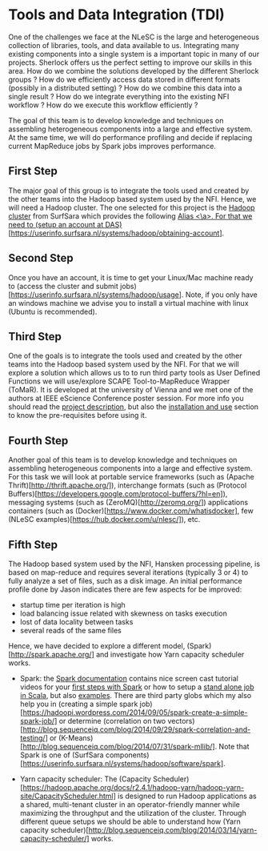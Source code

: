 Tools and Data Integration (TDI)
================

One of the challenges we face at the NLeSC is the large and heterogeneous collection of libraries, tools, and data available to us. Integrating many existing components into a single system is a important topic in many of our projects. Sherlock offers us the perfect setting to improve our skills in this area. How do we combine the solutions developed by the different Sherlock groups ? How do we efficiently access data stored in different formats (possibly in a distributed setting) ? How do we combine this data into a single result ? How do we integrate everything into the existing NFI workflow ? How do we execute this workflow efficiently ?

The goal of this team is to develop knowledge and techniques on assembling heterogeneous components into a large and effective system. At the same time, we will do performance profiling and decide if replacing current MapReduce jobs by Spark jobs improves performance. 

First Step
----------

The major goal of this group is to integrate the tools used and created by the other teams into the Hadoop based system used by the NFI. Hence, we will need a Hadoop cluster. The one selected for this project is the [Hadoop cluster](https://userinfo.surfsara.nl/systems/hadoop/description) from SurfSara which provides the following <a href="https://userinfo.surfsara.nl/systems/hadoop/software" target="components">Alias <\a>. For that we need to (setup an account at DAS)[https://userinfo.surfsara.nl/systems/hadoop/obtaining-account].


Second Step
-----------

Once you have an account, it is time to get your Linux/Mac machine ready to (access the cluster and submit jobs)[https://userinfo.surfsara.nl/systems/hadoop/usage]. Note, if you only have an windows machine we advise you to install a virtual machine with linux (Ubuntu is recommended).


Third Step
----------

One of the goals is to integrate the tools used and created by the other teams into the Hadoop based system used by the NFI. For that we will explore a solution which allows us to to run third party tools as User Defined Functions we will use/explore SCAPE Tool-to-MapReduce Wrapper (ToMaR). It is developed at the university of Vienna and we met one of the authors at IEEE eScience Conference poster session. For more info you should read the [project description](https://github.com/openpreserve/ToMaR#about), but also the [installation and use](https://github.com/openpreserve/ToMaR#installation-and-use) section to know the pre-requisites before using it.


Fourth Step
-----------

Another goal of this team is to develop knowledge and techniques on assembling heterogeneous components into a large and effective system. For this task we will look at portable service frameworks (such as (Apache Thrift)[http://thrift.apache.org/]), interchange formats (such as (Protocol Buffers)[https://developers.google.com/protocol-buffers/?hl=en]), messaging systems (such as (ZeroMQ)[http://zeromq.org/]) applications containers (such as (Docker)[https://www.docker.com/whatisdocker], few (NLeSC examples)[https://hub.docker.com/u/nlesc/]), etc. 


Fifth Step
----------

The Hadoop based system used by the NFI, Hansken processing pipeline, is based on map-reduce and requires several iterations (typically 3 or 4) to fully analyze a set of files, such as a disk image. An initial performance profile done by Jason indicates there are few aspects for be improved: 
* startup time per iteration is high
* load balancing issue related with skewness on tasks execution
* lost of data locality between tasks
* several reads of the same files

Hence, we have decided to explore a different model, (Spark)[http://spark.apache.org/] and investigate how Yarn capacity scheduler works. 

* Spark: the [Spark documentation](http://spark.apache.org/documentation.html) contains nice screen cast tutorial videos for your [first steps with Spark](http://spark.apache.org/screencasts/1-first-steps-with-spark.html) or how to setup a [stand alone job in Scala](http://spark.apache.org/screencasts/4-a-standalone-job-in-spark.html), but also [examples](http://spark.apache.org/examples.html). There are third party globs which my also help you in (creating a simple spark job)[https://hadoopi.wordpress.com/2014/09/05/spark-create-a-simple-spark-job/] or determine (correlation on two vectors)[http://blog.sequenceiq.com/blog/2014/09/29/spark-correlation-and-testing/] or (K-Means)[http://blog.sequenceiq.com/blog/2014/07/31/spark-mllib/]. Note that Spark is one of (SurfSara components)[https://userinfo.surfsara.nl/systems/hadoop/software/spark].

* Yarn capacity scheduler: The (Capacity Scheduler)[https://hadoop.apache.org/docs/r2.4.1/hadoop-yarn/hadoop-yarn-site/CapacityScheduler.html] is designed to run Hadoop applications as a shared, multi-tenant cluster in an operator-friendly manner while maximizing the throughput and the utilization of the cluster. Through different queue setups we should be able to understand how (Yarn capacity scheduler)[http://blog.sequenceiq.com/blog/2014/03/14/yarn-capacity-scheduler/] works.
 

